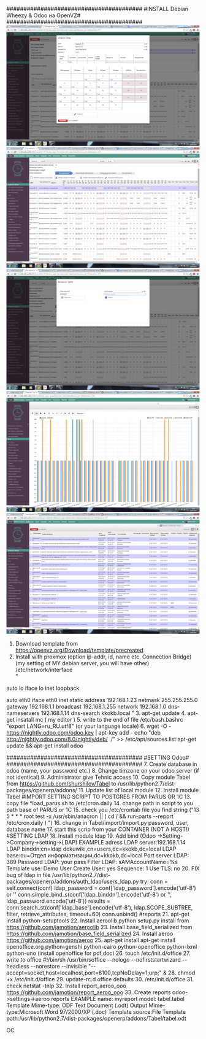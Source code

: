 ########################################
#INSTALL Debian Wheezy & Odoo на OpenVZ#
########################################
![Alt text](https://github.com/shurshilov/Tabel/blob/master/screenshots/edit.png "Optional title")
![Alt text](https://github.com/shurshilov/Tabel/blob/master/screenshots/view_form.png "Optional title")
![Alt text](https://github.com/shurshilov/Tabel/blob/master/screenshots/password_validation.png "Optional title")
![Alt text](https://github.com/shurshilov/Tabel/blob/master/screenshots/graph_example.png "Optional title")
![Alt text](https://github.com/shurshilov/Tabel/blob/master/screenshots/tree_view.png "Optional title")
1. Download template from https://openvz.org/Download/template/precreated
2. Install with proxmox (option ip-addr, id, name etc. Connection Bridge)
(my setting of MY debian server, you will have other)
/etc/network/interface  
"

auto lo
iface lo inet loopback

auto eth0
iface eth0 inet static
    address  192.168.1.23
    netmask  255.255.255.0
    gateway  192.168.1.1
    broadcast  192.168.1.255
    network 192.168.1.0
    dns-nameservers 192.168.1.14
    dns-search kkokb.local
"
3. apt-get update
4. apt-get insatall mc ( my editor )
5. write to the end of file  /etc/bash.bashrc    "export LANG=ru_RU.utf8" (or your language locale)
6. wget -O - https://nightly.odoo.com/odoo.key | apt-key add -
echo "deb http://nightly.odoo.com/8.0/nightly/deb/ ./" >> /etc/apt/sources.list
apt-get update && apt-get install odoo

########################################
#SETTING Odoo#
########################################
7. Create database in odoo (name, your password etc.)
8. Change timzone on your odoo server (if not identical)
9. Administrator give Tehnic access
10. Copy module Tabel from https://github.com/shurshilov/Tabel to /usr/lib/python2.7/dist-packages/openerp/addons/
11. Update list of local module
12. Install module Tabel
#IMPORT SETTING SCRIPT TO POSTGRES FROM PARUS OR 1C
13. copy file *load_parus.sh to /etc/cron.daily 
14. change path in script to you path base of PARUS or 1C
15. check you /etc/crontab  file you find string ("13 5 * * * root test -x /usr/sbin/anacron || ( cd / && run-parts --report /etc/cron.daily ) ")
16. change in Tabel/import/import.py  password, user, database name
17. start this scrip from your CONTAINER (NOT A HOST!)
#SETTING LDAP
18. Install module ldap
19. Add bind (Odoo ->Setting->Company->setting->LDAP)
EXAMPLE
adress LDAP server:192.168.1.14
LDAP binddn:cn=ldap dokuwiki,cn=users,dc=kkokb,dc=local
LDAP base:ou=Отдел информатизации,dc=kkokb,dc=local
Port server LDAP: 389
Password LDAP: your pass
Filter LDAP: sAMAccountName=%s
Template use: Demo User
Create User: yes
Sequence: 1
Use TLS: no
20. FIX bug of ldap in file /usr/lib/python2.7/dist-packages/openerp/addons/auth_ldap/users_ldap.py
        try:
            conn = self.connect(conf)
            ldap_password = conf['ldap_password'].encode('utf-8') or ''
            conn.simple_bind_s(conf['ldap_binddn'].encode('utf-8') or '', ldap_password.encode('utf-8'))
            results = conn.search_st(conf['ldap_base'].encode('utf-8'), ldap.SCOPE_SUBTREE,
                                     filter, retrieve_attributes, timeout=60)
            conn.unbind()
#reports
21. apt-get install python-setuptools
22. Install aeroolib   python setup.py install from https://github.com/jamotion/aeroolib
23. Install base_field_serialized from https://github.com/jamotion/base_field_serialized
24. Install aeroo https://github.com/jamotion/aeroo
25. apt-get install apt-get install openoffice.org python-genshi python-cairo python-openoffice python-lxml python-uno (install openoffice for pdf,doc)
26. touch /etc/init.d/office
27. write to office
#!/bin/sh
/usr/bin/soffice --nologo --nofirststartwizard --headless --norestore --invisible "--accept=socket,host=localhost,port=8100,tcpNoDelay=1;urp;" &
28. chmod +x /etc/init.d/office
29. update-rc.d office defaults
30. /etc/init.d/office
31. check netstat -tnlp
32. Install report_aeroo_ooo https://github.com/jamotion/report_aeroo_ooo
33. Create reports odoo->settings->aeroo reports
EXAMPLE
name: myreport
model: tabel.tabel
Template Mime-type: ODF Text Document (.odt)
Output Mime-type:Microsoft Word 97/2000/XP (.doc) 
Template source:File
Template path:/usr/lib/python2.7/dist-packages/openerp/addons/Tabel/tabel.odt


OC